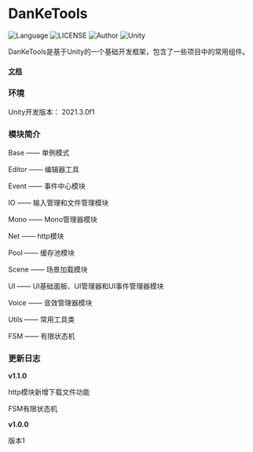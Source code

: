 # DanKeTools

![Language](https://img.shields.io/badge/Language-Csharp-C#) ![LICENSE](https://img.shields.io/badge/LICENSE-Apache--2.0-yellow) ![Author](https://img.shields.io/badge/Author-DanKe-blue) ![Unity](https://img.shields.io/badge/Unity-2021.3.0f1-red)

DanKeTools是基于Unity的一个基础开发框架，包含了一些项目中的常用组件。

#### [文档](https://github.com/DanKE123abc/DanKeTools/blob/main/DanKeTools/README.md)

### 环境

Unity开发版本： 2021.3.0f1

### 模块简介

Base —— 单例模式

Editor —— 编辑器工具

Event —— 事件中心模块

IO —— 输入管理和文件管理模块

Mono —— Mono管理器模块

Net —— http模块

Pool —— 缓存池模块

Scene —— 场景加载模块

UI —— UI基础面板、UI管理器和UI事件管理器模块

Voice —— 音效管理器模块

Utils —— 常用工具类

FSM —— 有限状态机

### 更新日志

**v1.1.0**

http模块新增下载文件功能

FSM有限状态机

**v1.0.0**

版本1
